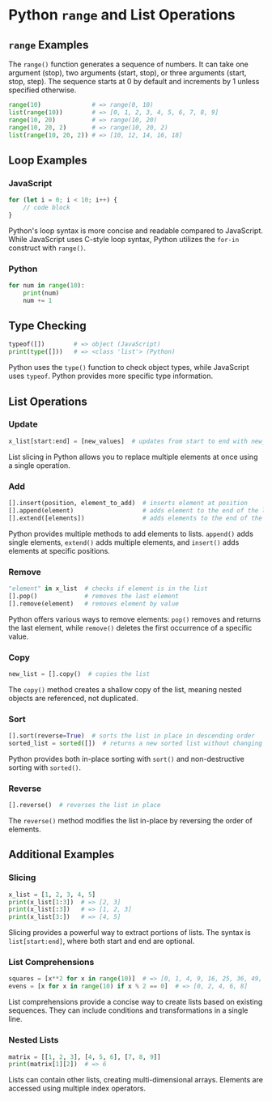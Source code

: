 # Python `range` and List Operations

## `range` Examples
The `range()` function generates a sequence of numbers. It can take one argument (stop), two arguments (start, stop), or three arguments (start, stop, step). The sequence starts at 0 by default and increments by 1 unless specified otherwise.

```python
range(10)              # => range(0, 10)
list(range(10))        # => [0, 1, 2, 3, 4, 5, 6, 7, 8, 9]
range(10, 20)          # => range(10, 20)
range(10, 20, 2)       # => range(10, 20, 2)
list(range(10, 20, 2)) # => [10, 12, 14, 16, 18]
```

## Loop Examples
### JavaScript
```javascript
for (let i = 0; i < 10; i++) {
    // code block
}
```
Python's loop syntax is more concise and readable compared to JavaScript. While JavaScript uses C-style loop syntax, Python utilizes the `for-in` construct with `range()`.

### Python
```python
for num in range(10):
    print(num)
    num += 1
```


## Type Checking
```python
typeof([])        # => object (JavaScript)
print(type([]))   # => <class 'list'> (Python)
```
Python uses the `type()` function to check object types, while JavaScript uses `typeof`. Python provides more specific type information.

## List Operations

### Update
```python
x_list[start:end] = [new_values]  # updates from start to end with new_values
```
List slicing in Python allows you to replace multiple elements at once using a single operation.

### Add
```python
[].insert(position, element_to_add)  # inserts element at position
[].append(element)                   # adds element to the end of the list
[].extend([elements])                # adds elements to the end of the list
```
Python provides multiple methods to add elements to lists. `append()` adds single elements, `extend()` adds multiple elements, and `insert()` adds elements at specific positions.

### Remove
```python
"element" in x_list  # checks if element is in the list
[].pop()             # removes the last element
[].remove(element)   # removes element by value
```
Python offers various ways to remove elements: `pop()` removes and returns the last element, while `remove()` deletes the first occurrence of a specific value.

### Copy
```python
new_list = [].copy()  # copies the list
```
The `copy()` method creates a shallow copy of the list, meaning nested objects are referenced, not duplicated.

### Sort
```python
[].sort(reverse=True)  # sorts the list in place in descending order
sorted_list = sorted([])  # returns a new sorted list without changing the original
```
Python provides both in-place sorting with `sort()` and non-destructive sorting with `sorted()`.

### Reverse
```python
[].reverse()  # reverses the list in place
```
The `reverse()` method modifies the list in-place by reversing the order of elements.

## Additional Examples

### Slicing
```python
x_list = [1, 2, 3, 4, 5]
print(x_list[1:3])  # => [2, 3]
print(x_list[:3])   # => [1, 2, 3]
print(x_list[3:])   # => [4, 5]
```
Slicing provides a powerful way to extract portions of lists. The syntax is `list[start:end]`, where both start and end are optional.

### List Comprehensions
```python
squares = [x**2 for x in range(10)]  # => [0, 1, 4, 9, 16, 25, 36, 49, 64, 81]
evens = [x for x in range(10) if x % 2 == 0]  # => [0, 2, 4, 6, 8]
```
List comprehensions provide a concise way to create lists based on existing sequences. They can include conditions and transformations in a single line.

### Nested Lists
```python
matrix = [[1, 2, 3], [4, 5, 6], [7, 8, 9]]
print(matrix[1][2])  # => 6
```
Lists can contain other lists, creating multi-dimensional arrays. Elements are accessed using multiple index operators.
